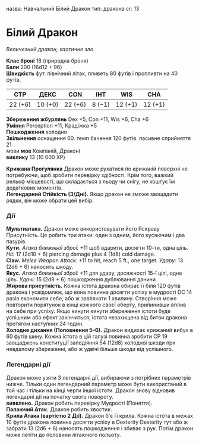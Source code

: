 назва: Навчальний Білий Дракон тип: дракона cr: 13

# Білий Дракон
_Величезний дракон, хаотичне зло_

**Клас броні** 18 (природна броня)    
**Бали** 200 (16d12 + 96)    
**Швидкість** фут. північний літак, пливеть 80 футів і пропливти на 40 футів.

| СТР     | ДЕКС    | CON     | ІНТ    | WIS     | CHA     |
| ------- | ------- | ------- | ------ | ------- | ------- |
| 22 (+6) | 10 (+0) | 22 (+6) | 8 (−1) | 12 (+1) | 12 (+1) |

**Збереження жбурлянь** Dex +5, Con +11, Wis +6, Cha +6    
**Уміння** Perception +11, Крадіжка +5    
**Пошкодження** холодно    
**Звільнення** оснащення 60. темп бачення 120 футів. пасивне сприйняття 21    
мови **мов** Компаній, Драконі    
**виклику** 13 (10 000 XP)

**Крижана Прогулянка** Дракон може рухатися по крижаній поверхні не потребуючи, щоб зробити перевірку здібності. Крім того, важкий рельєф місцевості, що складається з льоду чи снігу, не коштує їм додаткових моментів.    
**Легендарний Стійкість (3/Дні).** Якщо дракон не зможе заощадити рядки, він може обрати цей вибір.

### Дії
**Мультиатака.** Дракон може використовувати його Яскраву Присутність. Це робить три атаки: один з одним, його кусаючим і два пазурів.    
**Кути.** _Атака ближньої зброї:_ +11 щоб вдарити, досягти 10-ти, одна ціль. _Hit:_ 17 (2d10 + 6) piercing damage plus 4 (1d8) cold damage.    
**Claw.** _Melee Weapon Attack:_ +11 to hit, reach 5 ft., one target. _Удару:_ 13 (2d6 + 6) наносить шкоду.    
**Якус.** _Атака ближньої зброї:_ +11 для удару, досяжності 15-ї цілі, одна ціль. _Удачі:_ 15 (2d8 + 6) пошкодження дублювання данини    
**Жирова присутність.** Кожна істота дракона обирає її біля 120 футів дракона і усвідомлює, що вона повинна досягти успіху в мудрості DC 14 разів економити себе, або ж завлякати 1 хвилину. Створіння може повторити порятунок в кінці кожного своєї оберту, припинивши вплив на себе при успіху. Якщо кинути кинути збереження істоти буде успішним або ефект закінчиться, істота незахищена від битви дракона протягом наступних 24 годин.    
**Холодне дихання (Поповнення 5–6).** Дракон видихає крижаний вибух в 60 футів шину. Кожна істота в цій галузі повинна зробити СР 19 заощаджень конституції заподіяння 54 (12d8) холодної шкоди при невдалому збереженні, або ж удвічі більше шкоди від успішного.

### Легендарні дії
Дракон може узяти 3 легендарні дії, вибираючи з потрібних параметрів нижче. Тільки один легендарний параметр може бути використаний в той час і тільки на кінці черги іншої істоти. Дракон знову відновив легендарні дії на початку свого повороту.    
**виявлено.** Дракон робить перевірку Мудрості (Поняття).    
**Палаючий Атак.** Дракон робить хвостик.   
**Крила Атака (вартістю 2 Дії).** Дракон б'є її крила. Кожна істота в межах 10 футів дракона повинна досягти успіху в Dexterity Dexterity тут або ж забрати 13 (2d6 + 6) наносять пошкодження і збиває з рук. Потім дракон може летіти до половини літаючого польоту.